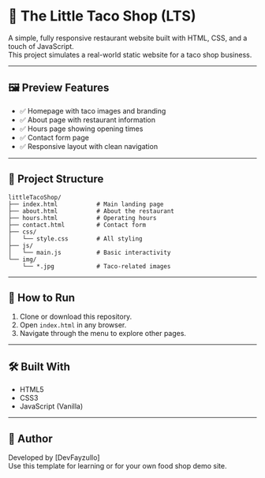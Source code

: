 # 🌮 The Little Taco Shop (LTS)

A simple, fully responsive restaurant website built with HTML, CSS, and a touch of JavaScript.  
This project simulates a real-world static website for a taco shop business.

---

## 🖼️ Preview Features

- ✅ Homepage with taco images and branding
- ✅ About page with restaurant information
- ✅ Hours page showing opening times
- ✅ Contact form page
- ✅ Responsive layout with clean navigation

---

## 📁 Project Structure

```
littleTacoShop/
├── index.html           # Main landing page
├── about.html           # About the restaurant
├── hours.html           # Operating hours
├── contact.html         # Contact form
├── css/
│   └── style.css        # All styling
├── js/
│   └── main.js          # Basic interactivity
└── img/
    └── *.jpg            # Taco-related images
```

---

## 🚀 How to Run

1. Clone or download this repository.
2. Open `index.html` in any browser.
3. Navigate through the menu to explore other pages.

---

## 🛠️ Built With

- HTML5
- CSS3
- JavaScript (Vanilla)

---

## 📌 Author

Developed by [DevFayzullo]  
Use this template for learning or for your own food shop demo site.
